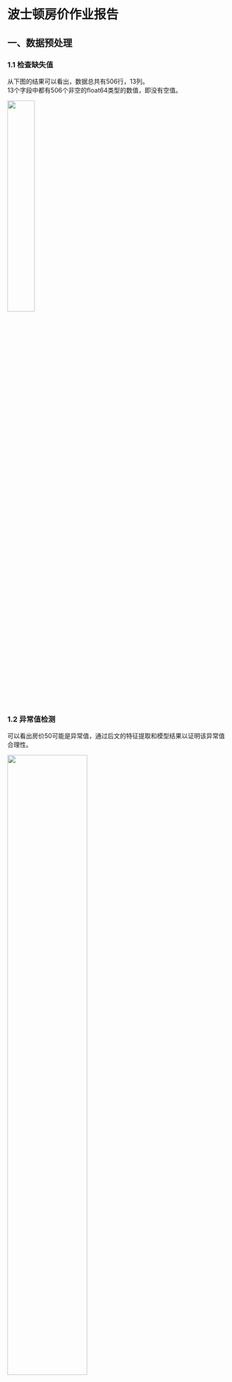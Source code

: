 # 波士顿房价作业报告

## 一、数据预处理

### 1.1 检查缺失值

从下图的结果可以看出，数据总共有506行，13列。  
13个字段中都有506个非空的float64类型的数值，即没有空值。

<img src="https://github.com/isnxt/boston-predict/blob/master/img/347bd8ee3cd44226dc992562ec6bc1a2.png" height="35%" width="35%">

### 1.2 异常值检测

可以看出房价50可能是异常值，通过后文的特征提取和模型结果以证明该异常值合理性。

<img src="https://github.com/isnxt/boston-predict/blob/master/img/8e76786e084317e234eee51d16dd3ad9.png" height="60%" width="60%">

## 二、特征工程

### 2.1 整体特征分析

从上图可以看出，只有NOX、RM和LSTAT与目标房价MEDV拥有相似分布。

但从现实意义上，难以排除其他字段与房价的关联性，下一部分将逐个分析。

### 2.2 逐个特征分析

#### 2.2.1 字段CRIM分析

CRIM表示城镇人均犯罪率，把它作为x轴的数值。

朴素的想法是如果一个城镇犯罪率很高，则社会不稳定，经济不发达，房价不会过高。

绘制城镇人均犯罪率与房价散点图：

<img src="https://github.com/isnxt/boston-predict/blob/master/img/af404935a3508d8274dc74331038cb35.png" height="50%" width="50%">

分析结论：

1.高房价的房屋都集中在低犯罪率地区；

2.城镇人均犯罪率超过20%的情况下，房价最高不高于20；

3.城镇人均犯罪率处于(10, 20)区间的情况下，房价最高不高于30。

#### 2.2.2 字段ZN分析

ZN表示住宅用地所占比例，把它作为x轴的数值。

绘制住宅用地所占比例与房价散点图：

<img src="https://github.com/isnxt/boston-predict/blob/master/img/a6483d6ae27223ef391e0adadf7d2aaf.png" height="50%" width="50%">

分析结论：

1.两者之间的线性关系不明显；

2.在住宅用地所占比例等于0的情况下，房价可以为任意值；

3.在住宅用地所占比例大于0的情况下，房价最低不低于15；

4.在住宅用地所占比例处于(40，80)区间的情况下，房价最高不高过40；

5.在住宅用地所占比例超过80的情况下，房价最低不低于30。

#### 2.2.3 字段INDUS分析

INDUS表示城镇中非商业用地的所占比例，把它作为x轴的数值。

plt.yticks方法指定y轴的刻度，plt.grid方法为绘制网格。

绘制城镇中非商业用地所占比例与房价散点图：

<img src="https://github.com/isnxt/boston-predict/blob/master/img/d16c24e5a0e766d169a44ebcca12c526.png" height="50%" width="50%">

分析结论：

1.当城镇中非商业用地所占比例处于(0, 5)区间的情况下，房价处于(15, 50)区间；

2.当城镇中非商业用地所占比例处于(7, 15)区间的请况下，房价处于(10, 30)区间；

3.当城镇中非商业用地所占比例高于25的情况下，房价最高不高于25。

#### 2.2.4 字段CHAS分析

CHAS表示地产是否处于查尔斯河边，1表示在河边，0表示不在河边。

绘制是否处于查尔斯河边与房价散点图：

<img src="https://github.com/isnxt/boston-predict/blob/master/img/bb3d4d95920758c47c2c27016df68cf6.png" height="50%" width="50%">

分析结论：

1.地产不在查尔斯河边的情况下，房价处于(5,55)区间；

2.地产在查尔斯河边的情况下，房价最低不低于10。

#### 2.2.5 字段NOX分析

NOX表示一氧化氮的浓度，把它作为x轴的数值。

朴素的想法是一氧化氮为有毒气体，浓度过高的地区不适宜人居住，房价不会过高。

或者可以认为，浓度过高的地区靠近工业区，工业区房价比商业区房价低。

绘制一氧化氮浓度与房价散点图：

<img src="https://github.com/isnxt/boston-predict/blob/master/img/278d6bb92d79cba3516d2a7aed827bd9.png" height="50%" width="50%">

分析结论：

1.一氧化氮浓度高于0.7的情况下，房价最高不高于30，绝大部分不高于25；

2.一氧化氮处于(0.6, 0.7)区间的情况下，房价可能出现最低值；

3.一氧化氮低于0.5的情况下，房价绝大部分高于15。

#### 2.2.6 字段RM分析

RM表示每栋住宅的房间数，把它作为x轴的数值。

朴素的想法是每栋住宅的房间数越多，则住宅面积越大，房价越高。

绘制住宅房间数与房价散点图：

<img src="https://github.com/isnxt/boston-predict/blob/master/img/d04ac7351dd83fe4498bb1eb64fb1efe.png" height="50%" width="50%">

分析结论：

1.两者之间存在较强的线性关系；

2.住宅房间数处于(4, 5)区间的情况下，房价绝大部分最高不超过25；

3.住宅房间数处于(5, 6)区间的情况下，房价绝大部分最高不超过30；

4.住宅房间数处于(6, 7)区间的情况下，房价绝大部分最高不超过40；

5.住宅房间数处于(7, 8)区间的情况下，房价绝大部分最低不低于30。

#### 2.2.7 字段AGE分析

AGE表示1940年以前建成的业主自住单位的占比，把它作为x轴的数值。

绘制1940年以前建成的业主自住单位的占比与房价散点图：

<img src="https://github.com/isnxt/boston-predict/blob/master/img/e83ec7eb04f2fc338828a5a2db945cb7.png" height="50%" width="50%">

分析结论：

1.自住单位的占比处于(0, 60)的情况下，房价最低不会低于15。

#### 2.2.8 字段DIS分析

DIS表示距离5个波士顿就业中心的平均距离，把它作为x轴的数值。

朴素的想法是距离就业中心近则上下班距离近，人更愿意住在上下班距离近的地方，根据市场规律，需求高则房价会高。

绘制距离5个就业中心的平均距离与房价散点图：

<img src="https://github.com/isnxt/boston-predict/blob/master/img/3d213c93b0f36a90bfbdc7c1639ff736.png" height="50%" width="50%">

分析结论：

1.平均距离小于2的情况下，房价处于(5, 55)区间；

2.平均距离处于(2, 6)的情况下，房价最低不低于10；

3.平均距离大于6的情况下，房价最低不低于15。

#### 2.2.9 字段RAD分析

RAD表示距离高速公路的便利指数，把它作为x轴的数值。

朴素的想法是距离高速公路的便利越高，则越受欢迎，房价越高。

绘制距离高速公路的便利指数与房价散点图：

<img src="https://github.com/isnxt/boston-predict/blob/master/img/40b12cf445ef5c7a52a60d96f05c4ef4.png" height="50%" width="50%">

分析结论：

1.绝大多数房价高于30的房产，都集中在距离高速公路的便利指数低的地区；

2.距离高速公路的便利程度处于(6,10)区间时，房价最低不低于15；

3.朴素的想法与数据分析结果相反。

#### 2.2.10 字段TAX分析

TAX每一万美元的不动产税率，把它作为x轴的数值。

绘制不动产税率与房价散点图：

<img src="https://github.com/isnxt/boston-predict/blob/master/img/850b20a3c6028fca44c64b630823ba4c.png" height="50%" width="50%">

分析结论：

1.不动产税率小于200的情况下，房价最低不低于15；

2.不动产税率小于500的情况下，房价最低不低于10；

3.只有在税率大于600的情况下，房价会低于10。

#### 2.2.11 字段PTRATIO分析

PTRATIO表示城镇中学生教师比例，把它作为x轴的数值。

朴素的想法是教师较多的情况下，则教育资源多，房价也较高。

绘制学生教师比例与房价散点图，如下图所示：

<img src="https://github.com/isnxt/boston-predict/blob/master/img/d16c24e5a0e766d169a44ebcca12c526.png" height="50%" width="50%">

分析结论：

1.学生教师比例小于14的情况下，房价最低不低于20，绝大部分高于30；

2.学生教师比例处于(14, 20)区间的情况下，房价最低不低于10；

3.只有在学生教师比例大于20的情况下，房价会低于10，绝大部分不高于30。

#### 2.2.12 字段B分析

B表示城镇中黑人比例，把它作为x轴的数值。

绘制黑人比例与房价散点图，如下图所示：

<img src="https://github.com/isnxt/boston-predict/blob/master/img/c10bcfdacca5e92ba607a210476611d1.png" height="50%" width="50%">

分析结论：

1.只有在黑人比例高于350的地区，房价会高于30。

2.黑人比例处于(0, 100)区间的情况下，房价最高不高于20；

3.黑人比例处于(100,350)区间的情况下，房价最高不高于30。

#### 2.2.13字段LSTAT分析

LSTAT表示低收入阶层占比，把它作为x轴的数值。

朴素的想法是低收入阶层占比低，则经济发展程度较高，则房价较高。

<img src="https://github.com/isnxt/boston-predict/blob/master/img/74721798cf1749f0eb4618c4232e5f41.png" height="50%" width="50%">

分析结论：

1.只有低收入阶层占比小于10的情况下，房价会高于35；

2.低收入阶层占比小于5的情况下，房价最低不低于20；

3.低收入阶层占比处于(10,20)区间的情况下，房价处于(10, 30)区间；

4.低收入阶层占比大于20的情况下，房价最高不高于25。

### 2.2 特征提取

根据字段分析的结果，提取出新的特征，做成字段。

<img src="https://github.com/isnxt/boston-predict/blob/master/img/217ab1397b8b672500fedc8396735baa.png" height="25%" width="25%">

分箱形成的新字段，先Onehot编码再与原表格连接。

<img src="https://github.com/isnxt/boston-predict/blob/master/img/15177892375e97ba126f19a856ae0fb5.png">

## 三、算法

### 3.1 选择最优模型

使用sklearn.model_selection库中的cross_validate方法，从如下回归模型中找到最优模型

<img src="https://github.com/isnxt/boston-predict/blob/master/img/71b6b5c91cfd3edf585e5b637838b79b.png" height="20%" width="20%">

<img src="https://github.com/isnxt/boston-predict/blob/master/img/ce37ec0aaecb074330839741dcef7a25.png" height="40%" width="40%">

从下图中可以看出，几个集成回归模型都在测试集上取得0.8以上的得分。XGBRegressor模型测试集预测结果最优。而决策树回归模型在训练集上取得了满分，与测试集结果差距大，说明这种模型容易过拟合，而相比较之下xgboost因为其惩罚模型复杂度的特点具有很好的泛化能力。

<img src="https://github.com/isnxt/boston-predict/blob/master/img/aad42eda47053aadab99587da7887627.png" height="50%" width="50%">

### 3.2 训练模型

用train_test_split划分训练集和测试集

<img src="https://github.com/isnxt/boston-predict/blob/master/img/80d808f6e708e1b88f527c1d5ba1a423.png" height="40%" width="40%">

sklearn.model_selection库中有GridSearchCV方法，搜索模型的最优参数。

<img src="https://github.com/isnxt/boston-predict/blob/master/img/a65cb9ca7583015704da410426c2a9e2.png" height="60%" width="60%">

示例过程如下：

<img src="https://github.com/isnxt/boston-predict/blob/master/img/ff30437344090eefa586c13d1fc70c9a.png" height="50%" width="50%">

利用得到的参数，训练模型

<img src="https://github.com/isnxt/boston-predict/blob/master/img/d0b31b5fce612d523d3addca098460cf.png" height="75%" width="75%">

## 四、实验结果分析

用train_test_split划分得到的测试集，多次实验结果如下，可以看出本模型准确率(R\^2)稳定在0.92以上，

<img src="https://github.com/isnxt/boston-predict/blob/master/img/bf82e394fc8d723b8c70a3237d0b2326.png" height="70%" width="70%">

将预测与真实值画图比较可以看出，本模型准确率高，泛化能力强，并且有能力预测房价为50的异常值

<img src="https://github.com/isnxt/boston-predict/blob/master/img/f291b3e5eacfec1ffa8a6e0790ad2d53.png" height="70%" width="70%">
